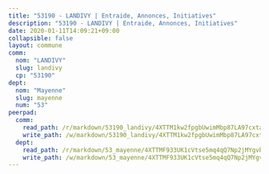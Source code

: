 ```yaml
---
title: "53190 - LANDIVY | Entraide, Annonces, Initiatives"
description: "53190 - LANDIVY | Entraide, Annonces, Initiatives"
date: 2020-01-11T14:09:21+09:00
collapsible: false
layout: commune
comm:
  nom: "LANDIVY"
  slug: landivy
  cp: "53190"
dept:
  nom: "Mayenne"
  slug: mayenne
  num: "53"
peerpad:
  comm:
    read_path: /r/markdown/53190_landivy/4XTTM1kw2fpgbUwimMbp87LA97cxtamrzKhpRg6Tgef9rPWFM
    write_path: /w/markdown/53190_landivy/4XTTM1kw2fpgbUwimMbp87LA97cxtamrzKhpRg6Tgef9rPWFM-K3TgUao4LNUkXJ1JgBrzUQAta1kip8UyZyDbrxGFYQT47fRZeDKgZydLMvdgDS6FnGoPjwRK7z2dxKkn3Ybv32qDp8RDDX2AZru42NTBBJX3wGVMBzXb1J6YUQtcMV5y13RTMRdD
  dept:
    read_path: /r/markdown/53_mayenne/4XTTMF933UK1cVtse5mq4qQ7Np2jMYgvbp6qouY9MWyoeWY43
    write_path: /w/markdown/53_mayenne/4XTTMF933UK1cVtse5mq4qQ7Np2jMYgvbp6qouY9MWyoeWY43-K3TgUcgqTBNoSTxPqkZ94HV7ydPjBnvnBue9tEiK9jakhdXjxdo4Br4iK1oa2CDh4yEVWX1tFyjU9wvcKRuNLDocpAE5TJXkqSv2docSVtfLpqmkB6Zf1obqgGj7oAqY4ytCV5Es
---
```



